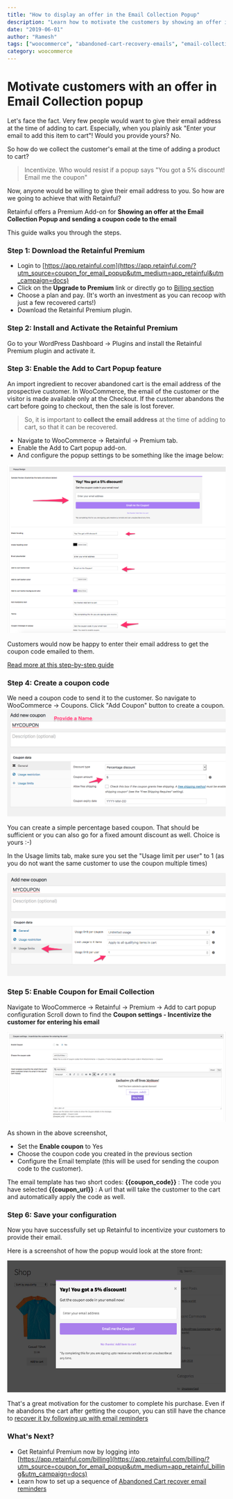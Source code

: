 ```yaml
---
title: "How to display an offer in the Email Collection Popup"
description: "Learn how to motivate the customers by showing an offer in the Email Collection Popup at the time of adding an item to cart"
date: "2019-06-01"
author: "Ramesh"
tags: ["woocommerce", "abandoned-cart-recovery-emails", "email-collection-popup", "coupon-popup"]
category: woocommerce
---
```


# Motivate customers with an offer in Email Collection popup

Let's face the fact. Very few people would want to give their email address at the time of adding to cart. Especially, when you plainly ask "Enter your email to add this item to cart"! Would you provide yours? No.

So how do we collect the customer's email at the time of adding a product to cart?

> Incentivize. Who would resist if a popup says "You got a 5% discount! Email me the coupon" 

Now, anyone would be willing to give their email address to you. So how are we going to achieve that with Retainful? 

Retainful offers a Premium Add-on for **Showing an offer at the Email Collection Popup and sending a coupon code to the email**

This guide walks you through the steps.

### Step 1:  Download the Retainful Premium

- Login to [https://app.retainful.com](https://app.retainful.com/?utm_source=coupon_for_email_popup&utm_medium=app_retainful&utm_campaign=docs)
- Click on the **Upgrade to Premium** link or directly go to [Billing section](https://app.retainful.com/billing/?utm_source=coupon_for_email_popup&utm_medium=app_retainful_billing&utm_campaign=docs)
- Choose a plan and pay. (It's worth an investment as you can recoop with just a few recovered carts!)
- Download the Retainful Premium plugin.

### Step 2: Install and Activate the Retainful Premium

Go to your WordPress Dashboard -> Plugins and install the Retainful Premium plugin and activate it.

### Step 3: Enable the Add to Cart Popup feature

An import ingredient to recover abandoned cart is the email address of the prospective customer.
In WooCommerce, the email of the customer or the visitor is made available only at the Checkout. If the customer abandons the cart before going to checkout, then the sale is lost forever. 

> So, it is important to **collect the email address** at the time of adding to cart, so that it can be recovered.

- Navigate to WooCommerce -> Retainful -> Premium tab. 
- Enable the Add to Cart popup add-on.
- And configure the popup settings to be something like the image below:

![Coupon for Email Collection](https://raw.githubusercontent.com/retainful/site-images/master/docs/abandoned-cart-recovery/coupon-popup-design.png)

Customers would now be happy to enter their email address to get the coupon code emailed to them.

[Read more at this step-by-step guide](https://www.retainful.com/docs/woocommerce/collect-email-address-before-adding-to-cart-in-woocommerce)


### Step 4: Create a coupon code

We need a coupon code to send it to the customer. So navigate to WooCommerce -> Coupons.
Click "Add Coupon" button to create a coupon.
![Create a coupon in WooCommerce](https://raw.githubusercontent.com/retainful/site-images/master/docs/abandoned-cart-recovery/coupon-add-new.png)

You can create a simple percentage based coupon. That should be sufficient or you can also go for a fixed amount discount as well. Choice is yours :-)

In the Usage limits tab, make sure you set the "Usage limit per user" to 1 (as you do not want the same customer to use the coupon multiple times)

![Coupon Usage Limit](https://raw.githubusercontent.com/retainful/site-images/master/docs/abandoned-cart-recovery/coupon-usage-limit.png)


### Step 5: Enable Coupon for Email Collection

Navigate to WooCommerce -> Retainful -> Premium -> Add to cart popup configuration
Scroll down to find the **Coupon settings - Incentivize the customer for entering his email**

![Incentivize settings](https://raw.githubusercontent.com/retainful/site-images/master/docs/abandoned-cart-recovery/coupon-email-collection.png)

As shown in the above screenshot,
- Set the **Enable coupon** to Yes
- Choose the coupon code you created in the previous section
- Configure the Email template (this will be used for sending the coupon code to the customer). 

The email template has two short codes:
**{{coupon_code}}** : The code you have selected
**{{coupon_url}}** : A url that will take the customer to the cart and automatically apply the code as well.

### Step 6: Save your configuration

Now you have successfully set up Retainful to incentivize your customers to provide their email.

Here is a screenshot of how the popup would look at the store front:

![Incentivize popup](https://raw.githubusercontent.com/retainful/site-images/master/docs/abandoned-cart-recovery/coupon-popup-store-front.png)

That's a great motivation for the customer to complete his purchase. Even if he abandons the cart after getting the coupon, you can still have the chance to [recover it by following up with email reminders](https://www.retainful.com/docs/woocommerce/retainful-abandoned-cart-recovery)

### What's Next?

- Get Retainful Premium now by logging into [https://app.retainful.com/billing](https://app.retainful.com/billing/?utm_source=coupon_for_email_popup&utm_medium=app_retainful_billing&utm_campaign=docs) 
- Learn how to set up a sequence of [Abandoned Cart recover email reminders](https://www.retainful.com/docs/woocommerce/retainful-abandoned-cart-recovery)
